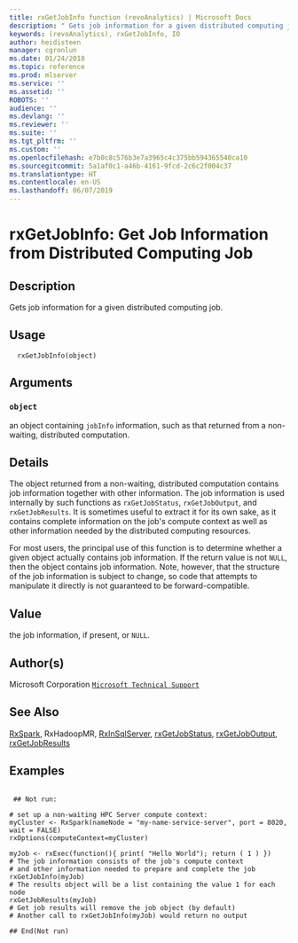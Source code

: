 ```yaml
---
title: rxGetJobInfo function (revoAnalytics) | Microsoft Docs
description: " Gets job information for a given distributed computing job. "
keywords: (revoAnalytics), rxGetJobInfo, IO
author: heidisteen
manager: cgronlun
ms.date: 01/24/2018
ms.topic: reference
ms.prod: mlserver
ms.service: ''
ms.assetid: ''
ROBOTS: ''
audience: ''
ms.devlang: ''
ms.reviewer: ''
ms.suite: ''
ms.tgt_pltfrm: ''
ms.custom: ''
ms.openlocfilehash: e7b0c8c576b3e7a3965c4c375bb594365540ca10
ms.sourcegitcommit: 5a1af0c1-a46b-4161-9fcd-2c6c2f004c37
ms.translationtype: HT
ms.contentlocale: en-US
ms.lasthandoff: 06/07/2019
---
```

 # <a name="rxgetjobinfo--get-job-information-from-distributed-computing-job"></a>rxGetJobInfo:  Get Job Information from Distributed Computing Job  
 ## <a name="description"></a>Description

Gets job information for a given distributed computing job.



 ## <a name="usage"></a>Usage

```   
  rxGetJobInfo(object)

```


 ## <a name="arguments"></a>Arguments



 ### `object`
 an object containing `jobInfo` information, such as that returned from a non-waiting, distributed computation. 




 ## <a name="details"></a>Details

The object returned from a non-waiting, distributed computation contains job information together with other information.  The job information is used internally by such functions as `rxGetJobStatus`, `rxGetJobOutput`, and `rxGetJobResults`. It is sometimes useful to extract it for its own sake, as it contains complete information on the job's compute context as well as other information needed by the distributed computing resources.

For most users, the principal use of this function is to determine whether a given object actually contains job information. If the return value is not `NULL`, then the object contains job information. Note, however, that the structure of the job information is subject to change, so code that attempts to manipulate it directly is not guaranteed to be forward-compatible.


 ## <a name="value"></a>Value

the job information, if present, or `NULL`.

 ## <a name="authors"></a>Author(s)

Microsoft Corporation [`Microsoft Technical Support`](https://go.microsoft.com/fwlink/?LinkID=698556&clcid=0x409)



 ## <a name="see-also"></a>See Also

[RxSpark](RxSpark.md), RxHadoopMR, [RxInSqlServer](RxInSqlServer.md), [rxGetJobStatus](rxGetJobResults.md), [rxGetJobOutput](rxGetJobOutput.md), [rxGetJobResults](rxGetJobResults.md)

 ## <a name="examples"></a>Examples

 ```

  ## Not run:

# set up a non-waiting HPC Server compute context: 
myCluster <- RxSpark(nameNode = "my-name-service-server", port = 8020, wait = FALSE) 
rxOptions(computeContext=myCluster) 

myJob <- rxExec(function(){ print( "Hello World"); return ( 1 ) })
# The job information consists of the job's compute context
# and other information needed to prepare and complete the job
rxGetJobInfo(myJob)
# The results object will be a list containing the value 1 for each node
rxGetJobResults(myJob)
# Get job results will remove the job object (by default)
# Another call to rxGetJobInfo(myJob) would return no output

 ## End(Not run) 
```


